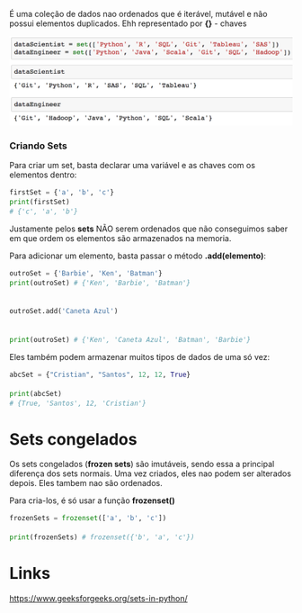 É uma coleção de dados nao ordenados que é iterável, mutável e não possui elementos duplicados. Ehh representado por **{}** - chaves

![](Pasted%20image%2020231212212417.png)

### Criando Sets

Para criar um set, basta declarar uma variável e as chaves com os elementos dentro:

```python
firstSet = {'a', 'b', 'c'}
print(firstSet)
# {'c', 'a', 'b'}
```

Justamente pelos **sets** NÃO serem ordenados que não conseguimos saber em que ordem os elementos são armazenados na memoria.


Para adicionar um elemento, basta passar o método **.add(elemento)**:

```python
outroSet = {'Barbie', 'Ken', 'Batman'}
print(outroSet) # {'Ken', 'Barbie', 'Batman'}


outroSet.add('Caneta Azul')


print(outroSet) # {'Ken', 'Caneta Azul', 'Batman', 'Barbie'}

```


Eles também podem armazenar muitos tipos de dados de uma só vez:

```python
abcSet = {"Cristian", "Santos", 12, 12, True}

print(abcSet)
# {True, 'Santos', 12, 'Cristian'}
```


# Sets congelados

Os sets congelados (**frozen sets**) são imutáveis, sendo essa a principal diferença dos sets normais. Uma vez criados, eles nao podem ser alterados depois. Eles tambem nao são ordenados.

Para cria-los, é só usar a função **frozenset()**

```python
frozenSets = frozenset(['a', 'b', 'c'])

print(frozenSets) # frozenset({'b', 'a', 'c'})
```


# Links

https://www.geeksforgeeks.org/sets-in-python/